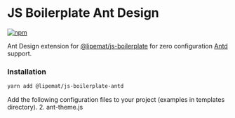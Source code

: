 # JS Boilerplate Ant Design

<p>
<a href="https://www.npmjs.com/package/@lipemat/js-boilerplate-antd">
<img alt="npm" src="https://img.shields.io/npm/v/@lipemat/js-boilerplate-antd.svg">
</a>
</p>


Ant Design extension for [@lipemat/js-boilerplate](https://github.com/lipemat/js-boilerplate) for zero configuration [Antd](https://ant.design) support.

### Installation
```bash
yarn add @lipemat/js-boilerplate-antd
```
Add the following configuration files to your project (examples in templates directory).
2. ant-theme.js
